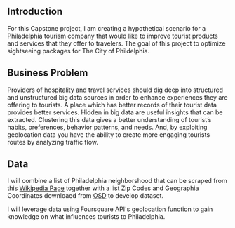 ## Introduction

For this Capstone project, I am creating a hypothetical scenario for a Philadelphia tourism company that would like to improve tourist products and services that they offer to travelers. The goal of this project to optimize sightseeing packages for The City of Phildelphia.

## Business Problem

Providers of hospitality and travel services should dig deep into structured and unstructured big data sources in order to enhance experiences they are offering to tourists. A place which has better records of their tourist data provides better services. Hidden in big data are useful insights that can be extracted. Clustering this data gives a better understanding of tourist’s habits, preferences, behavior patterns, and needs. And, by exploiting geolocation data you have the ability to create more engaging tourists routes by analyzing traffic flow. 

## Data

I will combine a list of Philadelphia neighborshood that can be scraped from this [Wikipedia Page](https://en.wikipedia.org/wiki/List_of_Philadelphia_neighborhoods) together with a list Zip Codes and Geographia Coordinates downloaed from [OSD](https://public.opendatasoft.com/explore/dataset/us-zip-code-latitude-and-longitude/table/?refine.state=PA&q=philadelphia) to develop dataset.

I will leverage data using Foursquare API's geolocation function to gain knowledge on what influences tourists to Philadelphia.